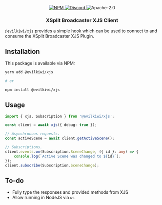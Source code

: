 <div align="center">
    <a href="https://www.npmjs.com/package/@evilkiwi/xjs" target="_blank">
        <img src="https://img.shields.io/npm/v/@evilkiwi/xjs?style=flat-square" alt="NPM" />
    </a>
    <a href="https://discord.gg/3S6AKZ2GR9" target="_blank">
        <img src="https://img.shields.io/discord/1000565079789535324?color=7289DA&label=discord&logo=discord&logoColor=FFFFFF&style=flat-square" alt="Discord" />
    </a>
    <img src="https://img.shields.io/npm/l/@evilkiwi/xjs?style=flat-square" alt="Apache-2.0" />
    <h3>XSplit Broadcaster XJS Client</h3>
</div>

`@evilkiwi/xjs` provides a simple hook which can be used to connect to and consume the XSplit Broadcaster XJS Plugin.

## Installation

This package is available via NPM:

```bash
yarn add @evilkiwi/xjs

# or

npm install @evilkiwi/xjs
```

## Usage

```typescript
import { xjs, Subscription } from '@evilkiwi/xjs';

const client = await xjs({ debug: true });

// Asynchronous requests.
const activeScene = await client.getActiveScene();

// Subscriptions.
client.events.on(Subscription.SceneChange, ({ id }: any) => {
    console.log(`Active Scene was changed to ${id}`);
});
client.subscribe(Subscription.SceneChange);
```

## To-do

- Fully type the responses and provided methods from XJS
- Allow running in NodeJS via `ws`
